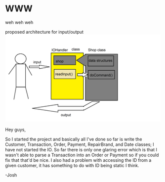 # WWW
weh weh weh

proposed architecture for input/output
![proposed architecture](architecture.png)

Hey guys,

So I started the project and basically all I've done so far is write the Customer, Transaction, Order, Payment, RepairBrand, and Date classes; I have not started the IO. So far there is only one glaring error which is that I wasn't able to parse a Transaction into an Order or Payment so if you could fix that that'd be nice. I also had a problem with accessing the ID from a given customer, it has something to do with ID being static I think.

-Josh
